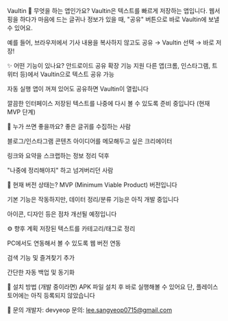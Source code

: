 Vaultin
📌 무엇을 하는 앱인가요?
Vaultin은 텍스트를 빠르게 저장하는 앱입니다.
웹서핑을 하다가 마음에 드는 글귀나 정보가 있을 때, "공유" 버튼으로 바로 Vaultin에 보낼 수 있어요.

예를 들어, 브라우저에서 기사 내용을 복사하지 않고도
공유 → Vaultin 선택 → 바로 저장!

✨ 어떤 기능이 있나요?
안드로이드 공유 확장 기능 지원
다른 앱(크롬, 인스타그램, 트위터 등)에서 Vaultin으로 텍스트 공유 가능

자동 실행
앱이 꺼져 있어도 공유하면 Vaultin이 열립니다

깔끔한 인터페이스
저장된 텍스트를 나중에 다시 볼 수 있도록 준비 중입니다 (현재 MVP 단계)

👤 누가 쓰면 좋을까요?
좋은 글귀를 수집하는 사람

블로그/인스타그램 콘텐츠 아이디어를 메모해두고 싶은 크리에이터

링크와 요약을 스크랩하는 정보 정리 덕후

"나중에 정리해야지" 하고 넘겨버리던 사람

🚀 현재 버전 상태는?
MVP (Minimum Viable Product) 버전입니다

기본 기능은 작동하지만, 데이터 정리/분류 기능은 아직 개발 중입니다

아이콘, 디자인 등은 점차 개선될 예정입니다

⚙️ 향후 계획
저장된 텍스트를 카테고리/태그로 정리

PC에서도 연동해서 볼 수 있도록 웹 버전 연동

검색 기능 및 즐겨찾기 추가

간단한 자동 백업 및 동기화

📱 설치 방법 (개발 중이라면)
APK 파일 설치 후 바로 실행해볼 수 있어요
단, 플레이스토어에는 아직 등록되지 않았습니다

💬 문의
개발자: devyeop
문의: lee.sangyeop0715@gmail.com

